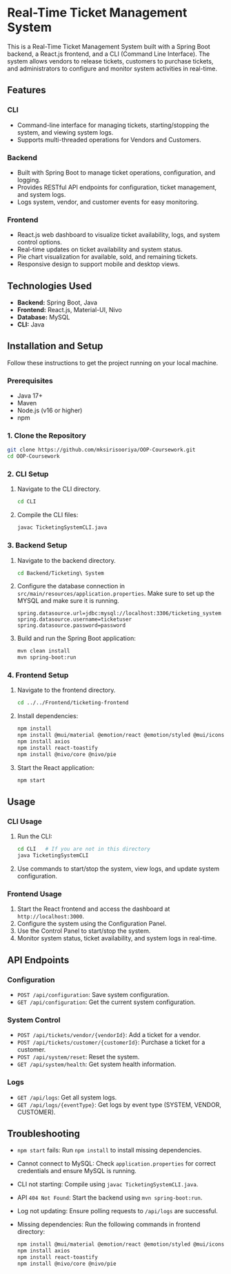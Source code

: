 # Real-Time Ticket Management System

This is a Real-Time Ticket Management System built with a Spring Boot backend, a React.js frontend, and a CLI (Command Line Interface). The system allows vendors to release tickets, customers to purchase tickets, and administrators to configure and monitor system activities in real-time.

## Features

### CLI

*   Command-line interface for managing tickets, starting/stopping the system, and viewing system logs.
*   Supports multi-threaded operations for Vendors and Customers.

### Backend

*   Built with Spring Boot to manage ticket operations, configuration, and logging.
*   Provides RESTful API endpoints for configuration, ticket management, and system logs.
*   Logs system, vendor, and customer events for easy monitoring.

### Frontend

*   React.js web dashboard to visualize ticket availability, logs, and system control options.
*   Real-time updates on ticket availability and system status.
*   Pie chart visualization for available, sold, and remaining tickets.
*   Responsive design to support mobile and desktop views.

## Technologies Used

*   **Backend:** Spring Boot, Java
*   **Frontend:** React.js, Material-UI, Nivo
*   **Database:** MySQL
*   **CLI:** Java

## Installation and Setup

Follow these instructions to get the project running on your local machine.

### Prerequisites

*   Java 17+
*   Maven
*   Node.js (v16 or higher)
*   npm

### 1. Clone the Repository

```bash
git clone https://github.com/mksirisooriya/OOP-Coursework.git
cd OOP-Coursework 
```

### 2. CLI Setup

1.  Navigate to the CLI directory.

    ```bash
    cd CLI
    ```
2.  Compile the CLI files:

    ```bash
    javac TicketingSystemCLI.java
    ```

### 3. Backend Setup

1.  Navigate to the backend directory.

    ```bash
    cd Backend/Ticketing\ System
    ```
2.  Configure the database connection in `src/main/resources/application.properties`.  Make sure to set up the MYSQL and make sure it is running.

    ```properties
    spring.datasource.url=jdbc:mysql://localhost:3306/ticketing_system
    spring.datasource.username=ticketuser
    spring.datasource.password=password
    ```
3.  Build and run the Spring Boot application:

    ```bash
    mvn clean install
    mvn spring-boot:run
    ```

### 4. Frontend Setup

1.  Navigate to the frontend directory.

    ```bash
    cd ../../Frontend/ticketing-frontend
    ```
2.  Install dependencies:

    ```bash
    npm install
    npm install @mui/material @emotion/react @emotion/styled @mui/icons-material
    npm install axios
    npm install react-toastify
    npm install @nivo/core @nivo/pie
    ```
3.  Start the React application:

    ```bash
    npm start
    ```

## Usage

### CLI Usage

1.  Run the CLI:

    ```bash
    cd CLI   # If you are not in this directory
    java TicketingSystemCLI
    ```
2.  Use commands to start/stop the system, view logs, and update system configuration.

### Frontend Usage

1.  Start the React frontend and access the dashboard at `http://localhost:3000`.
2.  Configure the system using the Configuration Panel.
3.  Use the Control Panel to start/stop the system.
4.  Monitor system status, ticket availability, and system logs in real-time.

## API Endpoints

### Configuration

*   `POST /api/configuration`: Save system configuration.
*   `GET /api/configuration`: Get the current system configuration.

### System Control

*   `POST /api/tickets/vendor/{vendorId}`: Add a ticket for a vendor.
*   `POST /api/tickets/customer/{customerId}`: Purchase a ticket for a customer.
*   `POST /api/system/reset`: Reset the system.
*   `GET /api/system/health`: Get system health information.

### Logs

*   `GET /api/logs`: Get all system logs.
*   `GET /api/logs/{eventType}`: Get logs by event type (SYSTEM, VENDOR, CUSTOMER).

## Troubleshooting

*   `npm start` fails: Run `npm install` to install missing dependencies.
*   Cannot connect to MySQL: Check `application.properties` for correct credentials and ensure MySQL is running.
*   CLI not starting: Compile using `javac TicketingSystemCLI.java`.
*   API `404 Not Found`: Start the backend using `mvn spring-boot:run`.
*   Log not updating: Ensure polling requests to `/api/logs` are successful.
*   Missing dependencies: Run the following commands in frontend directory:

    ```bash
    npm install @mui/material @emotion/react @emotion/styled @mui/icons-material
    npm install axios
    npm install react-toastify
    npm install @nivo/core @nivo/pie
    ```

```